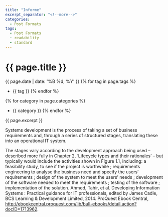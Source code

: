 ```yaml
---
title: "Informe"
excerpt_separator: "<!--more-->"
categories:
  - Post Formats
tags:
  - Post Formats
  - readability
  - standard
---
```

# {{ page.title }} 
{{ page.date | date: '%B %d, %Y' }}
{% for tag in page.tags %}
  - {{ tag }}
{% endfor %}

{% for category in page.categories %}
  - {{ category }}
{% endfor %}

{{ page.excerpt }}



Systems development is the process of taking a set of business requirements and, through a series of structured stages, translating these into an operational IT system. 

The stages vary according to the development approach being used – described more fully in Chapter 2, ‘Lifecycle types and their rationales’ – but typically would include the activities shown in Figure 1.1, including: a feasibility study, to see if the project is worthwhile ; requirements engineering to analyse the business need and specify the users’ requirements ; design of the system to meet the users’ needs ; development of the software needed to meet the requirements ; testing of the software ; implementation of the solution.
Ahmed, Tahir, et al. Developing Information Systems : Practical guidance for IT professionals, edited by James Cadle, BCS Learning & Development Limited, 2014. ProQuest Ebook Central, http://ebookcentral.proquest.com/lib/bull-ebooks/detail.action?docID=1713962.

